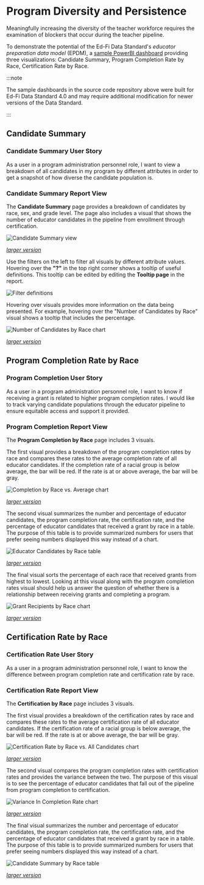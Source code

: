 # Program Diversity and Persistence

Meaningfully increasing the diversity of the teacher workforce requires the
examination of blockers that occur during the teacher pipeline.

To demonstrate the potential of the Ed-Fi Data Standard's _educator preparation
data model_ (EPDM), a [sample PowerBI
dashboard](https://github.com/Ed-Fi-Exchange-OSS/EPP-PowerBI-Report-Starter-Kit)
providing three visualizations: Candidate Summary, Program Completion Rate by
Race, Certification Rate by Race.

:::note

The sample dashboards in the source code repository above were built for Ed-Fi
Data Standard 4.0 and may require additional modification for newer versions of
the Data Standard.

:::

## Candidate Summary

### Candidate Summary User Story

As a user in a program administration personnel role, I want to view a breakdown
of all candidates in my program by different attributes in order to get a
snapshot of how diverse the candidate population is.

### Candidate Summary Report View

The **Candidate Summary** page provides a breakdown of candidates by race, sex,
and grade level. The page also includes a visual that shows the number of
educator candidates in the pipeline from enrollment through certification.

![Candidate Summary view](https://edfidocs.blob.core.windows.net/$web/img/getting-started/use-cases/epp/candidate-summary-small.png)

_[larger version](https://edfidocs.blob.core.windows.net/$web/img/getting-started/use-cases/epp/candidate-summary.png)_

Use the filters on the left to filter all visuals by different attribute values.
Hovering over the **"?"** in the top right corner shows a tooltip of useful
definitions. This tooltip can be edited by editing the **Tooltip page** in the
report.

![Filter definitions](https://edfidocs.blob.core.windows.net/$web/img/getting-started/use-cases/epp/filter-definitions.png)

Hovering over visuals provides more information on the data being presented. For
example, hovering over the "Number of Candidates by Race" visual shows a tooltip
that includes the percentage.

![Number of Candidates by Race chart](https://edfidocs.blob.core.windows.net/$web/img/getting-started/use-cases/epp/number-candidates-by-race-small.png)

_[larger version](https://edfidocs.blob.core.windows.net/$web/img/getting-started/use-cases/epp/number-candidates-by-race.png)_

## Program Completion Rate by Race

### Program Completion User Story

As a user in a program administration personnel role, I want to know if
receiving a grant is related to higher program completion rates. I would like to
track varying candidate populations through the educator pipeline to ensure
equitable access and support it provided.

### Program Completion Report View

The **Program Completion by Race** page includes 3 visuals.

The first visual provides a breakdown of the program completion rates by race
and compares these rates to the average completion rate of all educator
candidates. If the completion rate of a racial group is below average, the bar
will be red. If the rate is at or above average, the bar will be gray.

![Completion by Race vs. Average chart](https://edfidocs.blob.core.windows.net/$web/img/getting-started/use-cases/epp/completion-by-race-vs-average-small.png)

_[larger version](https://edfidocs.blob.core.windows.net/$web/img/getting-started/use-cases/epp/completion-by-race-vs-average.png)_

The second visual summarizes the number and percentage of educator candidates,
the program completion rate, the certification rate, and the percentage of
educator candidates that received a grant by race in a table. The purpose of
this table is to provide summarized numbers for users that prefer seeing numbers
displayed this way instead of a chart.

![Educator Candidates by Race table](https://edfidocs.blob.core.windows.net/$web/img/getting-started/use-cases/epp/educator-candidates-by-race-small.png)

_[larger version](https://edfidocs.blob.core.windows.net/$web/img/getting-started/use-cases/epp/educator-candidates-by-race.png)_

The final visual sorts the percentage of each race that received grants from
highest to lowest. Looking at this visual along with the program completion
rates visual should help us answer the question of whether there is a
relationship between receiving grants and completing a program.

![Grant Recipients by Race chart](https://edfidocs.blob.core.windows.net/$web/img/getting-started/use-cases/epp/grant-recipients-by-race-small.png)

_[larger version](https://edfidocs.blob.core.windows.net/$web/img/getting-started/use-cases/epp/grant-recipients-by-race.png)_

## Certification Rate by Race

### Certification Rate User Story

As a user in a program administration personnel role, I want to know the
difference between program completion rate and certification rate by race.

### Certification Rate Report View

The **Certification by Race** page includes 3 visuals.

The first visual provides a breakdown of the certification rates by race and
compares these rates to the average certification rate of all educator
candidates. If the certification rate of a racial group is below average, the
bar will be red. If the rate is at or above average, the bar will be gray.

![Certification Rate by Race vs. All Candidates chart](https://edfidocs.blob.core.windows.net/$web/img/getting-started/use-cases/epp/certification-by-rate-vs-all-small.png)

_[larger version](https://edfidocs.blob.core.windows.net/$web/img/getting-started/use-cases/epp/certification-by-rate-vs-all.png)_

The second visual compares the program completion rates with certification rates
and provides the variance between the two. The purpose of this visual is to see
the percentage of educator candidates that fall out of the pipeline from program
completion to certification.

![Variance In Completion Rate chart](https://edfidocs.blob.core.windows.net/$web/img/getting-started/use-cases/epp/variance-in-completion-rate-small.png)

_[larger version](https://edfidocs.blob.core.windows.net/$web/img/getting-started/use-cases/epp/variance-in-completion-rate.png)_

The final visual summarizes the number and percentage of educator candidates,
the program completion rate, the certification rate, and the percentage of
educator candidates that received a grant by race in a table. The purpose of
this table is to provide summarized numbers for users that prefer seeing numbers
displayed this way instead of a chart.

![Candidate Summary by Race table](https://edfidocs.blob.core.windows.net/$web/img/getting-started/use-cases/epp/candidate-summary-by-race-small.png)

_[larger version](https://edfidocs.blob.core.windows.net/$web/img/getting-started/use-cases/epp/candidate-summary-by-race.png)_
